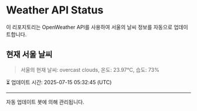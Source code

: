 
# Weather API Status

이 리포지토리는 OpenWeather API를 사용하여 서울의 날씨 정보를 자동으로 업데이트합니다.

## 현재 서울 날씨
> 서울의 현재 날씨: overcast clouds, 온도: 23.97°C, 습도: 73%

⏳ 업데이트 시간: 2025-07-15 05:32:45 (UTC)

---
자동 업데이트 봇에 의해 관리됩니다.
